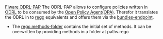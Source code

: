 [Fiware ODRL-PAP](https://github.com/wistefan/odrl-pap/tree/4349325e562a775d8ecda914d7c3d30d966c9a92)
The ODRL-PAP allows to configure policies written in [ODRL](https://www.w3.org/TR/odrl-model/) to be consumed by the [Open Policy Agent(OPA)](https://www.openpolicyagent.org/). Therefor it translates the ODRL in to [rego](https://www.openpolicyagent.org/docs/latest/policy-language/) equivalents and offers them via the [bundles-endpoint](https://www.openpolicyagent.org/docs/latest/management-bundles/).  
- The [rego.methods-folder](https://github.com/wistefan/odrl-pap/tree/main/src/main/resources/rego) contains the initial set of methods. It can be overwritten by providing methods in a folder at paths.rego
